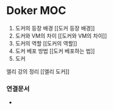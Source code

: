 ---
---

# Doker MOC
1. 도커의 등장 배경 [[도커 등장 배경]]
2. 도커와 VM의 차이 [[도커와 VM의 차이]]
3. 도커의 역할 [[도커의 역할]]
4. 도커 베포 방법 [[도커 베포하는 법]]
5. 도커 



엘리 강의 정리 [[엘리 도커]]


### 연결문서
- 
